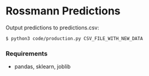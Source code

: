 # Rossmann Predictions

Output predictions to predictions.csv:

`$ python3 code/production.py CSV_FILE_WITH_NEW_DATA`

### Requirements

* pandas, sklearn, joblib

